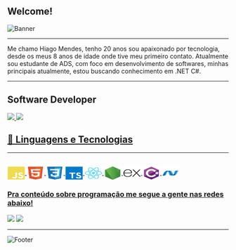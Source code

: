## Welcome!

![Banner](https://capsule-render.vercel.app/api?type=waving&color=0:0f0c29,100:302b63&height=200&section=header&text=Hiago%20Mendes&fontColor=ffffff&fontSize=40&animation=twinkling)


---

<div>
 <p>Me chamo Hiago Mendes, tenho 20 anos sou apaixonado por tecnologia, desde os meus 8 anos de idade onde tive meu primeiro contato. Atualmente sou estudante de ADS, com foco em desenvolvimento de softwares, minhas principais
   atualmente, estou buscando conhecimento em .NET C#.
  
 </p>
</div>

---

<h2>Software Developer</h2>


 <div>
   <a  href="https://github.com/Hiago7k">
   <img height="180em" src="https://github-readme-stats.vercel.app/api?username=Hiago7k&show_icons=true&theme=tokyonight&include_all_commits=true&count_private=true"  target="_blank"/>
   <img height="180em" src="https://github-readme-stats.vercel.app/api/top-langs/?username=Hiago7k&layout=compact&langs_count=6&theme=tokyonight"  target="_blank"/>
</div>

<h2>🚀 Linguagens e Tecnologias</h2>

---

<div style="display: inline_block"><br>
  <img align="center" alt="Js" height="30" width="40" src="https://raw.githubusercontent.com/devicons/devicon/master/icons/javascript/javascript-plain.svg">
  <img align="center" alt="HTML" height="30" width="40" src="https://raw.githubusercontent.com/devicons/devicon/master/icons/html5/html5-original.svg">
  <img align="center" alt="CSS" height="30" width="40" src="https://raw.githubusercontent.com/devicons/devicon/master/icons/css3/css3-original.svg">
  <img align="center" alt="Ts" height="30" width="40" src="https://raw.githubusercontent.com/devicons/devicon/master/icons/typescript/typescript-original.svg">
  <img align="center" alt="React" height="30" width="40" src="https://raw.githubusercontent.com/devicons/devicon/master/icons/react/react-original.svg">
  <img align="center" alt="NodeJS" height="30" width="40" src="https://raw.githubusercontent.com/devicons/devicon/master/icons/nodejs/nodejs-original.svg">
  <img align="center" alt="Express" height="30" width="40" src="https://raw.githubusercontent.com/devicons/devicon/master/icons/express/express-original.svg">
  <img align="center" alt="Csharp" height="30" width="40" src="https://raw.githubusercontent.com/devicons/devicon/master/icons/csharp/csharp-original.svg">
  <img align="center" alt="DotNet" height="30" width="40" src="https://raw.githubusercontent.com/devicons/devicon/master/icons/dot-net/dot-net-original.svg">



 
<br>
 
### Pra conteúdo sobre programação me segue a gente nas redes abaixo!
 
<div> 
  
  <a href="https://www.instagram.com/hiagoskz/?next=%2F" target="_blank"><img src="https://img.shields.io/badge/-Instagram-%23E4405F?style=for-the-badge&logo=instagram&logoColor=white" target="_blank"></a>
  <a href="https://www.linkedin.com/in/hiago-mendes-045319292/" target="_blank"><img src="https://img.shields.io/badge/-LinkedIn-%230077B5?style=for-the-badge&logo=linkedin&logoColor=white" target="_blank"></a>
</div>


---
![Footer](https://capsule-render.vercel.app/api?type=waving&color=0:0f0c29,100:302b63&height=120&section=footer)
